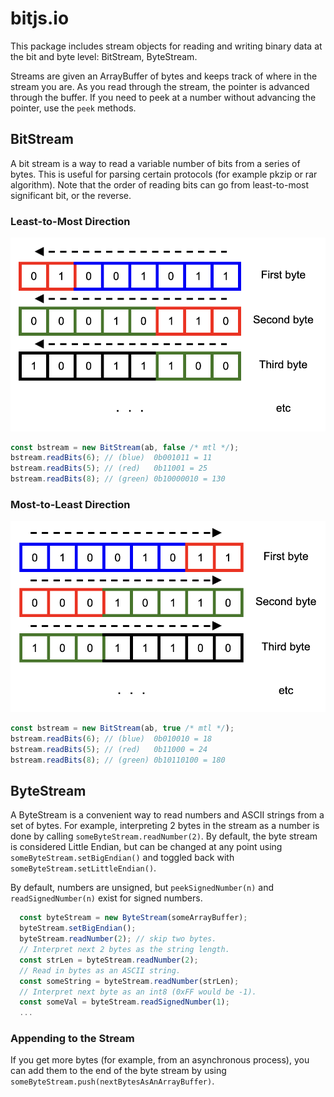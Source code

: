 # bitjs.io

This package includes stream objects for reading and writing binary data at the bit and byte level:
BitStream, ByteStream.

Streams are given an ArrayBuffer of bytes and keeps track of where in the stream you are. As you 
read through the stream, the pointer is advanced through the buffer. If you need to peek at a number
without advancing the pointer, use the `peek` methods.

## BitStream

A bit stream is a way to read a variable number of bits from a series of bytes. This is useful for
parsing certain protocols (for example pkzip or rar algorithm). Note that the order of reading
bits can go from least-to-most significant bit, or the reverse.

### Least-to-Most Direction

![BitStream reading from least-to-most significant bit](bitstream-ltm.png)

```javascript
const bstream = new BitStream(ab, false /* mtl */);
bstream.readBits(6); // (blue)  0b001011 = 11
bstream.readBits(5); // (red)   0b11001 = 25
bstream.readBits(8); // (green) 0b10000010 = 130
```

### Most-to-Least Direction

![BitStream reading from most-to-least significant bit](bitstream-mtl.png)

```javascript
const bstream = new BitStream(ab, true /* mtl */);
bstream.readBits(6); // (blue)  0b010010 = 18
bstream.readBits(5); // (red)   0b11000 = 24
bstream.readBits(8); // (green) 0b10110100 = 180
```

## ByteStream

A ByteStream is a convenient way to read numbers and ASCII strings from a set of bytes. For example,
interpreting 2 bytes in the stream as a number is done by calling `someByteStream.readNumber(2)`. By
default, the byte stream is considered Little Endian, but can be changed at any point using
`someByteStream.setBigEndian()` and toggled back with `someByteStream.setLittleEndian()`.

By default, numbers are unsigned, but `peekSignedNumber(n)` and `readSignedNumber(n)` exist for signed numbers.

```javascript
  const byteStream = new ByteStream(someArrayBuffer);
  byteStream.setBigEndian();
  byteStream.readNumber(2); // skip two bytes.
  // Interpret next 2 bytes as the string length.
  const strLen = byteStream.readNumber(2); 
  // Read in bytes as an ASCII string.
  const someString = byteStream.readNumber(strLen);
  // Interpret next byte as an int8 (0xFF would be -1).
  const someVal = byteStream.readSignedNumber(1);
  ...
```

### Appending to the Stream

If you get more bytes (for example, from an asynchronous process), you can add them to the end of the
byte stream by using `someByteStream.push(nextBytesAsAnArrayBuffer)`.